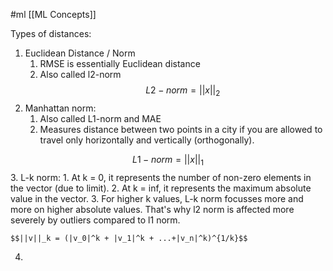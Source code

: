 #ml [[ML Concepts]]

Types of distances:

1. Euclidean Distance / Norm
	1. RMSE is essentially Euclidean distance
	2. Also called l2-norm
	$$L2 - norm = ||x||_2$$
2. Manhattan norm:
	1. Also called L1-norm and MAE
	2. Measures distance between two points in a city if you are allowed to travel only horizontally and vertically (orthogonally).

$$L1 - norm = ||x||_1$$
3. L-k norm:
	1. At k = 0, it represents the number of non-zero elements in the vector (due to limit).
	2. At k = inf, it represents the maximum absolute value in the vector.
	3. For higher k values, L-k norm focusses more and more on higher absolute values. That's why l2 norm is affected more severely by outliers compared to l1 norm.

	$$||v||_k = (|v_0|^k + |v_1|^k + ...+|v_n|^k)^{1/k}$$
4. 	